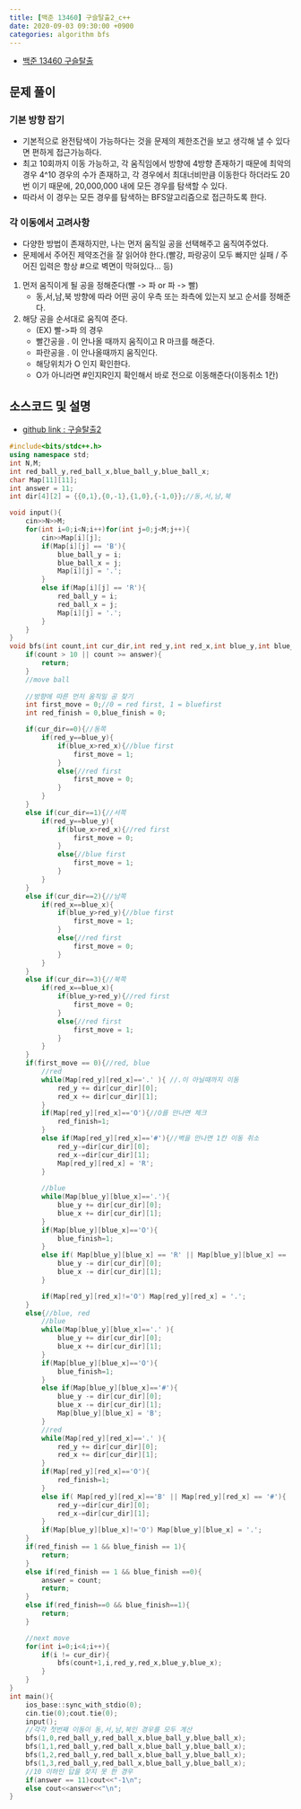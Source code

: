 ```yaml
---
title: [백준 13460] 구슬탈출2_c++
date: 2020-09-03 09:30:00 +0900
categories: algorithm bfs
---
```


- [백준 13460 구슬탈출](https://www.acmicpc.net/problem/13460)

## 문제 풀이

### 기본 방향 잡기
- 기본적으로 완전탐색이 가능하다는 것을 문제의 제한조건을 보고 생각해 낼 수 있다면 편하게 접근가능하다.
- 최고 10회까지 이동 가능하고, 각 움직임에서 방향에 4방향 존재하기 때문에 최악의 경우 4^10 경우의 수가 존재하고, 각 경우에서 최대너비만큼 이동한다 하더라도 20번 이기 때문에, 20,000,000 내에 모든 경우를 탐색할 수 있다.
- 따라서 이 경우는 모든 경우를 탐색하는 BFS알고리즘으로 접근하도록 한다.
  
### 각 이동에서 고려사항
- 다양한 방법이 존재하지만, 나는 먼저 움직일 공을 선택해주고 움직여주었다.
- 문제에서 주어진 제약조건을 잘 읽어야 한다.(빨강, 파랑공이 모두 빠지만 실패 / 주어진 입력은 항상 #으로 벽면이 막혀있다... 등)

1. 먼저 움직이게 될 공을 정해준다(빨 -> 파 or 파 -> 빨)
    - 동,서,남,북 방향에 따라 어떤 공이 우측 또는 좌측에 있는지 보고 순서를 정해준다.
2. 해당 공을 순서대로 움직여 준다.
    - (EX) 빨->파 의 경우
    - 빨간공을 . 이 안나올 때까지 움직이고 R 마크를 해준다.
    - 파란공을 . 이 안나올때까지 움직인다.
    - 해당위치가 O 인지 확인한다.
    - O가 아니라면 #인지R인지 확인해서 바로 전으로 이동해준다(이동취소 1칸)


## 소스코드 및 설명
- [github link : 구슬탈출2](https://github.com/jeon3029/algorithm/blob/master/baek/bfs/13460(%EA%B5%AC%EC%8A%AC%ED%83%88%EC%B6%9C2)(AC)/solve_again/13460.cpp)
```c++
#include<bits/stdc++.h>
using namespace std;
int N,M;
int red_ball_y,red_ball_x,blue_ball_y,blue_ball_x;
char Map[11][11];
int answer = 11;
int dir[4][2] = {{0,1},{0,-1},{1,0},{-1,0}};//동,서,남,북

void input(){
    cin>>N>>M;
    for(int i=0;i<N;i++)for(int j=0;j<M;j++){
        cin>>Map[i][j];
        if(Map[i][j] == 'B'){
            blue_ball_y = i;
            blue_ball_x = j;
            Map[i][j] = '.';
        }
        else if(Map[i][j] == 'R'){
            red_ball_y = i;
            red_ball_x = j;
            Map[i][j] = '.';
        }
    }
}
void bfs(int count,int cur_dir,int red_y,int red_x,int blue_y,int blue_x){
    if(count > 10 || count >= answer){
        return;
    }
    //move ball
    
    //방향에 따른 먼저 움직일 공 찾기
    int first_move = 0;//0 = red first, 1 = bluefirst
    int red_finish = 0,blue_finish = 0;

    if(cur_dir==0){//동쪽
        if(red_y==blue_y){
            if(blue_x>red_x){//blue first
                first_move = 1;
            }
            else{//red first
                first_move = 0;
            }
        }
    }
    else if(cur_dir==1){//서쪽
        if(red_y==blue_y){
            if(blue_x>red_x){//red first
                first_move = 0;
            }
            else{//blue first
                first_move = 1;
            }
        }
    }
    else if(cur_dir==2){//남쪽
        if(red_x==blue_x){
            if(blue_y>red_y){//blue first
                first_move = 1;
            }
            else{//red first
                first_move = 0;
            }
        }
    }
    else if(cur_dir==3){//북쪽
        if(red_x==blue_x){
            if(blue_y>red_y){//red first
                first_move = 0;
            }
            else{//red first
                first_move = 1;
            }
        }
    }
    if(first_move == 0){//red, blue
        //red
        while(Map[red_y][red_x]=='.' ){ //.이 아닐때까지 이동
            red_y += dir[cur_dir][0];
            red_x += dir[cur_dir][1];
        }
        if(Map[red_y][red_x]=='O'){//O를 만나면 체크
            red_finish=1;
        }
        else if(Map[red_y][red_x]=='#'){//벽을 만나면 1칸 이동 취소
            red_y-=dir[cur_dir][0];
            red_x-=dir[cur_dir][1];
            Map[red_y][red_x] = 'R';
        }
        
        //blue
        while(Map[blue_y][blue_x]=='.'){
            blue_y += dir[cur_dir][0];
            blue_x += dir[cur_dir][1];
        }
        if(Map[blue_y][blue_x]=='O'){
            blue_finish=1;
        }
        else if( Map[blue_y][blue_x] == 'R' || Map[blue_y][blue_x] == '#'){
            blue_y -= dir[cur_dir][0];
            blue_x -= dir[cur_dir][1];
        }

        if(Map[red_y][red_x]!='O') Map[red_y][red_x] = '.';
    }
    else{//blue, red
        //blue
        while(Map[blue_y][blue_x]=='.' ){
            blue_y += dir[cur_dir][0];
            blue_x += dir[cur_dir][1];
        }
        if(Map[blue_y][blue_x]=='O'){
            blue_finish=1;
        }
        else if(Map[blue_y][blue_x]=='#'){
            blue_y -= dir[cur_dir][0];
            blue_x -= dir[cur_dir][1];
            Map[blue_y][blue_x] = 'B';
        }
        //red
        while(Map[red_y][red_x]=='.' ){
            red_y += dir[cur_dir][0];
            red_x += dir[cur_dir][1];
        }
        if(Map[red_y][red_x]=='O'){
            red_finish=1;
        }
        else if( Map[red_y][red_x]=='B' || Map[red_y][red_x] == '#'){
            red_y-=dir[cur_dir][0];
            red_x-=dir[cur_dir][1];
        }
        if(Map[blue_y][blue_x]!='O') Map[blue_y][blue_x] = '.';
    }
    if(red_finish == 1 && blue_finish == 1){
        return;
    }
    else if(red_finish == 1 && blue_finish ==0){
        answer = count;
        return;
    }
    else if(red_finish==0 && blue_finish==1){
        return;
    }

    //next move
    for(int i=0;i<4;i++){
        if(i != cur_dir){
            bfs(count+1,i,red_y,red_x,blue_y,blue_x);
        }
    }
}
int main(){
    ios_base::sync_with_stdio(0);
    cin.tie(0);cout.tie(0);
    input();
    //각각 첫번째 이동이 동,서,남,북인 경우를 모두 계산
    bfs(1,0,red_ball_y,red_ball_x,blue_ball_y,blue_ball_x);
    bfs(1,1,red_ball_y,red_ball_x,blue_ball_y,blue_ball_x);
    bfs(1,2,red_ball_y,red_ball_x,blue_ball_y,blue_ball_x);
    bfs(1,3,red_ball_y,red_ball_x,blue_ball_y,blue_ball_x);
    //10 이하인 답을 찾지 못 한 경우
    if(answer == 11)cout<<"-1\n";
    else cout<<answer<<"\n";
}   
```

